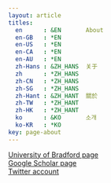 ```yaml
---
layout: article
titles:
  en      : &EN       About
  en-GB   : *EN
  en-US   : *EN
  en-CA   : *EN
  en-AU   : *EN
  zh-Hans : &ZH_HANS  关于
  zh      : *ZH_HANS
  zh-CN   : *ZH_HANS
  zh-SG   : *ZH_HANS
  zh-Hant : &ZH_HANT  關於
  zh-TW   : *ZH_HANT
  zh-HK   : *ZH_HANT
  ko      : &KO       소개
  ko-KR   : *KO
key: page-about
---
```


[University of Bradford page](https://scholar.google.com/citations?user=hsM549AAAAAJ&hl=en)<br> 
[Google Scholar page](https://scholar.google.com/citations?user=hsM549AAAAAJ&hl=en)<br>
[Twitter account](https://twitter.com/con_meehan)<br>
